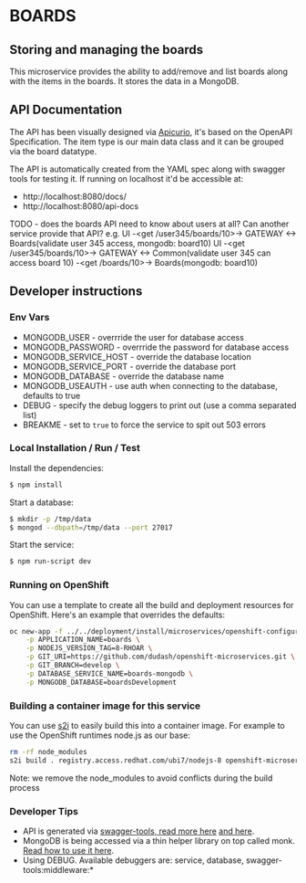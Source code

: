 # BOARDS
## Storing and managing the boards
This microservice provides the ability to add/remove and list boards along with the items in the boards. It stores the data in a MongoDB.

## API Documentation
The API has been visually designed via [Apicurio][1], it's based on the OpenAPI Specification. The item type is our main data class and it can be grouped via the board datatype.

The API is automatically created from the YAML spec along with swagger tools for testing it. If running on localhost it'd be accessible at:
* http://localhost:8080/docs/
* http://localhost:8080/api-docs

TODO - does the boards API need to know about users at all?  Can another service provide that API? e.g.
UI -<get /user345/boards/10>-> GATEWAY <-> Boards(validate user 345 access, mongodb: board10)
UI -<get /user345/boards/10>-> GATEWAY <-> Common(validate user 345 can access board 10) -<get /boards/10>-> Boards(mongodb: board10)


## Developer instructions

### Env Vars
- MONGODB_USER - overrride the user for database access
- MONGODB_PASSWORD - overrride the password for database access
- MONGODB_SERVICE_HOST - override the database location
- MONGODB_SERVICE_PORT - override the database port
- MONGODB_DATABASE - override the database name
- MONGODB_USEAUTH - use auth when connecting to the database, defaults to true
- DEBUG - specify the debug loggers to print out (use a comma separated list)
- BREAKME - set to `true` to force the service to spit out 503 errors

### Local Installation / Run / Test
Install the dependencies:
```bash
$ npm install
```

Start a database:
```bash
$ mkdir -p /tmp/data
$ mongod --dbpath=/tmp/data --port 27017
```

Start the service:
```bash
$ npm run-script dev
```

### Running on OpenShift
You can use a template to create all the build and deployment resources for OpenShift. Here's an example that overrides the defaults:
```bash
oc new-app -f ../../deployment/install/microservices/openshift-configuration/boards-fromsource.yaml \
    -p APPLICATION_NAME=boards \
    -p NODEJS_VERSION_TAG=8-RHOAR \
    -p GIT_URI=https://github.com/dudash/openshift-microservices.git \
    -p GIT_BRANCH=develop \
    -p DATABASE_SERVICE_NAME=boards-mongodb \
    -p MONGODB_DATABASE=boardsDevelopment
```

### Building a container image for this service
You can use [s2i][5] to easily build this into a container image. For example to use the OpenShift runtimes node.js as our base:
```bash
rm -rf node_modules
s2i build . registry.access.redhat.com/ubi7/nodejs-8 openshift-microservices-boards --loglevel 3
```
Note: we remove the node_modules to avoid conflicts during the build process

### Developer Tips
- API is generated via [swagger-tools, read more here][3] [and here][4].
- MongoDB is being accessed via a thin helper library on top called monk. [Read how to use it here][2].
- Using DEBUG. Available debuggers are: service, database, swagger-tools:middleware:* 

[1]: https://www.apicur.io/
[2]: https://automattic.github.io/monk/
[3]: https://github.com/apigee-127/swagger-tools/blob/master/docs/QuickStart.md
[4]: https://developers.redhat.com/blog/2019/01/14/building-a-node-js-service-using-the-api-first-approach/
[5]: https://github.com/openshift/source-to-image/releases
